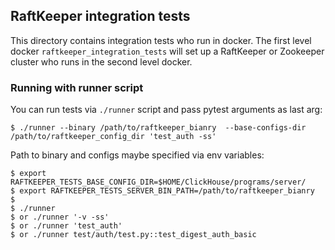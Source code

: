 ## RaftKeeper integration tests

This directory contains integration tests who run in docker. The first level docker 
`raftkeeper_integration_tests` will set up a RaftKeeper or Zookeeper cluster who 
runs in the second level docker.

### Running with runner script

You can run tests via `./runner` script and pass pytest arguments as last arg:
```
$ ./runner --binary /path/to/raftkeeper_bianry  --base-configs-dir /path/to/raftkeeper_config_dir 'test_auth -ss'
```

Path to binary and configs maybe specified via env variables:
```
$ export RAFTKEEPER_TESTS_BASE_CONFIG_DIR=$HOME/ClickHouse/programs/server/
$ export RAFTKEEPER_TESTS_SERVER_BIN_PATH=/path/to/raftkeeper_bianry
$ 
$ ./runner
$ or ./runner '-v -ss'
$ or ./runner 'test_auth'
$ or ./runner test/auth/test.py::test_digest_auth_basic
```

